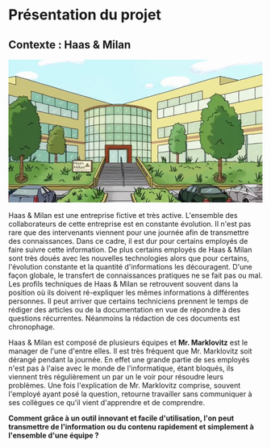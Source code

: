 # Présentation du projet

## Contexte : Haas & Milan

![alt text](../../img/Haas-milan.png)

Haas & Milan est une entreprise fictive et très active. L'ensemble des collaborateurs de cette entreprise est en constante évolution. Il n'est pas rare que des intervenants viennent pour une journée afin de transmettre des connaissances. Dans ce cadre, il est dur pour certains employés de faire suivre cette information. De plus certains employés de Haas & Milan sont très doués avec les nouvelles technologies alors que pour certains, l'évolution constante et la quantité d'informations les découragent. D'une façon globale, le transfert de connaissances pratiques ne se fait pas ou mal. Les profils techniques de Haas & Milan se retrouvent souvent dans la position où ils doivent ré-expliquer les mêmes informations à différentes personnes. Il peut arriver que certains techniciens prennent le temps de rédiger des articles ou de la documentation en vue de répondre à des questions récurrentes. Néanmoins la rédaction de ces documents est chronophage.

Haas & Milan est composé de plusieurs équipes et **Mr. Marklovitz** est le manager de l'une d'entre elles. Il est très fréquent que Mr. Marklovitz soit dérangé pendant la journée. En effet une grande partie de ses employés n'est pas à l'aise avec le monde de l'informatique, étant bloqués, ils viennent très régulièrement un par un le voir pour résoudre leurs problèmes. Une fois  l'explication de Mr. Marklovitz comprise, souvent l'employé ayant posé la question, retourne travailler sans communiquer à ses collègues ce qu'il vient d'apprendre et de comprendre.

**Comment grâce à un outil innovant et facile d'utilisation, l'on peut transmettre de l'information ou du contenu rapidement et simplement à l'ensemble d'une équipe ?**
